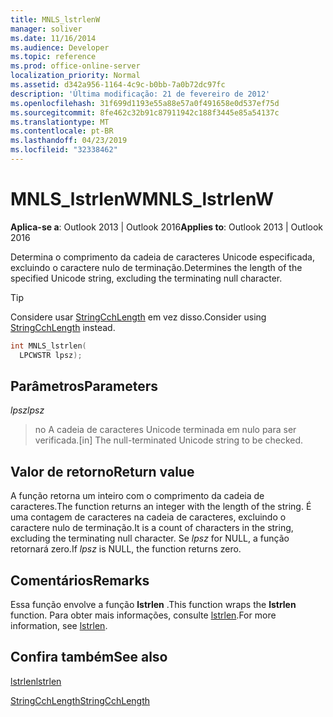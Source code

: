 ```yaml
---
title: MNLS_lstrlenW
manager: soliver
ms.date: 11/16/2014
ms.audience: Developer
ms.topic: reference
ms.prod: office-online-server
localization_priority: Normal
ms.assetid: d342a956-1164-4c9c-b0bb-7a0b72dc97fc
description: 'Última modificação: 21 de fevereiro de 2012'
ms.openlocfilehash: 31f699d1193e55a88e57a0f491658e0d537ef75d
ms.sourcegitcommit: 8fe462c32b91c87911942c188f3445e85a54137c
ms.translationtype: MT
ms.contentlocale: pt-BR
ms.lasthandoff: 04/23/2019
ms.locfileid: "32338462"
---
```

# <a name="mnlslstrlenw"></a><span data-ttu-id="8ddf2-103">MNLS_lstrlenW</span><span class="sxs-lookup"><span data-stu-id="8ddf2-103">MNLS_lstrlenW</span></span>

  
  
<span data-ttu-id="8ddf2-104">**Aplica-se a**: Outlook 2013 | Outlook 2016</span><span class="sxs-lookup"><span data-stu-id="8ddf2-104">**Applies to**: Outlook 2013 | Outlook 2016</span></span> 
  
<span data-ttu-id="8ddf2-105">Determina o comprimento da cadeia de caracteres Unicode especificada, excluindo o caractere nulo de terminação.</span><span class="sxs-lookup"><span data-stu-id="8ddf2-105">Determines the length of the specified Unicode string, excluding the terminating null character.</span></span>
  
> [!TIP]
> <span data-ttu-id="8ddf2-106">Considere usar [StringCchLength](https://msdn.microsoft.com/library/ms647539%28VS.85%29.aspx) em vez disso.</span><span class="sxs-lookup"><span data-stu-id="8ddf2-106">Consider using [StringCchLength](https://msdn.microsoft.com/library/ms647539%28VS.85%29.aspx) instead.</span></span> 
  
```cpp
int MNLS_lstrlen(
  LPCWSTR lpsz);
```

## <a name="parameters"></a><span data-ttu-id="8ddf2-107">Parâmetros</span><span class="sxs-lookup"><span data-stu-id="8ddf2-107">Parameters</span></span>

 <span data-ttu-id="8ddf2-108">_lpsz_</span><span class="sxs-lookup"><span data-stu-id="8ddf2-108">_lpsz_</span></span>
  
> <span data-ttu-id="8ddf2-109">no A cadeia de caracteres Unicode terminada em nulo para ser verificada.</span><span class="sxs-lookup"><span data-stu-id="8ddf2-109">[in] The null-terminated Unicode string to be checked.</span></span>
    
## <a name="return-value"></a><span data-ttu-id="8ddf2-110">Valor de retorno</span><span class="sxs-lookup"><span data-stu-id="8ddf2-110">Return value</span></span>

<span data-ttu-id="8ddf2-111">A função retorna um inteiro com o comprimento da cadeia de caracteres.</span><span class="sxs-lookup"><span data-stu-id="8ddf2-111">The function returns an integer with the length of the string.</span></span> <span data-ttu-id="8ddf2-112">É uma contagem de caracteres na cadeia de caracteres, excluindo o caractere nulo de terminação.</span><span class="sxs-lookup"><span data-stu-id="8ddf2-112">It is a count of characters in the string, excluding the terminating null character.</span></span> <span data-ttu-id="8ddf2-113">Se _lpsz_ for NULL, a função retornará zero.</span><span class="sxs-lookup"><span data-stu-id="8ddf2-113">If  _lpsz_ is NULL, the function returns zero.</span></span> 
  
## <a name="remarks"></a><span data-ttu-id="8ddf2-114">Comentários</span><span class="sxs-lookup"><span data-stu-id="8ddf2-114">Remarks</span></span>

<span data-ttu-id="8ddf2-115">Essa função envolve a função **lstrlen** .</span><span class="sxs-lookup"><span data-stu-id="8ddf2-115">This function wraps the **lstrlen** function.</span></span> <span data-ttu-id="8ddf2-116">Para obter mais informações, consulte [lstrlen](https://msdn.microsoft.com/library/ms647492%28VS.85%29.aspx).</span><span class="sxs-lookup"><span data-stu-id="8ddf2-116">For more information, see [lstrlen](https://msdn.microsoft.com/library/ms647492%28VS.85%29.aspx).</span></span>
  
## <a name="see-also"></a><span data-ttu-id="8ddf2-117">Confira também</span><span class="sxs-lookup"><span data-stu-id="8ddf2-117">See also</span></span>



[<span data-ttu-id="8ddf2-118">lstrlen</span><span class="sxs-lookup"><span data-stu-id="8ddf2-118">lstrlen</span></span>](https://msdn.microsoft.com/library/ms647492%28VS.85%29.aspx)
  
[<span data-ttu-id="8ddf2-119">StringCchLength</span><span class="sxs-lookup"><span data-stu-id="8ddf2-119">StringCchLength</span></span>](https://msdn.microsoft.com/library/ms647539%28VS.85%29.aspx)

